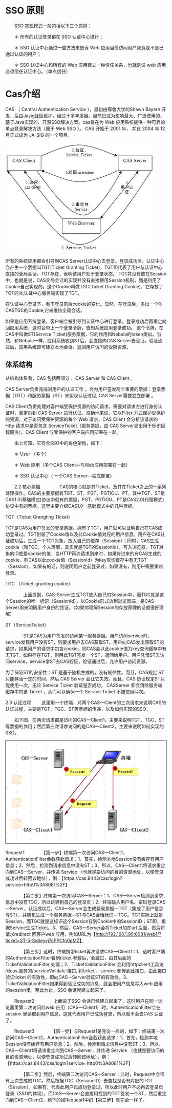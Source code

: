 # SSO 原则

　　SSO 实现模式一般包括以下三个原则：

　　＊  所有的认证登录都在 SSO 认证中心进行；

　　＊  SSO 认证中心通过一些方法来告诉 Web 应用当前访问用户究竟是不是已通过认证的用户；

　　＊  SSO 认证中心和所有的 Web 应用建立一种信任关系，也就是说 web 应用必须信任认证中心。（单点信任）

# Cas介绍

CAS （ Central Authentication Service ），最初由耶鲁大学的Shawn Bayern 开发，后由Jasig社区维护，经过十多年发展，目前已成为影响最大、广泛使用的、基于Java实现的、开源SSO解决方案。cas旨在为 Web 应用系统提供一种可靠的单点登录解决方法（属于 Web SSO ）。 CAS 开始于 2001 年， 并在 2004 年 12 月正式成为 JA-SIG 的一个项目。

![](./img/cas1.webp)

所有的系统应用都会引导到CAS Server认证中心去登录。登录成功后，认证中心会产生一个票据叫TGT(Ticket Granting Ticket)，TGT即代表了用户与认证中心直接的全局会话。TGT存在，表明该用户处于登录状态。
 TGT并没有放在Session中，也就是说，CAS全局会话的实现并没有直接使用Session机制，而是利用了Cookie自己实现的，这个Cookie叫做TGC(Ticket Granting Cookie)，它存放了TGT的id,认证中心服务端实现了TGT。

在认证中心登录下，看下登录前后cookie的变化。显然，在登录后，多出一个叫CASTGC的Cookie,它来维持全局会话。



如果是应用系统登录，客户端会被引导到认证中心进行登录，登录成功后再重定向回应用系统，这时会带上一个登录令牌，告知系统应用登录成功。
 这个令牌，在CAS中叫做ST(Service Ticket)服务票据，它的作用和Nebula的token类似。当然，和Nebula一样，应用系统收到ST后，会直接向CAS Server去验证，验证通过后，应用系统即可建立本地会话，返回用户访问的受限资源。



## 体系结构

从结构体系看，CAS 包括两部分： CAS Server 和 CAS Client 。

CAS Server负责完成对用户的认证工作 ，会为用户签发两个重要的票据：登录票据（TGT）和服务票据（ST）来实现认证过程, CAS Server需要独立部署 。

CAS Client负责处理对客户端受保护资源的访问请求，需要对请求方进行身份认证时，重定向到 CAS Server 进行认证。准确地来说，它以Filter 方式保护受保护的资源。对于访问受保护资源的每个 Web 请求，CAS Client 会分析该请求的 Http 请求中是否包含 ServiceTicket（服务票据，由 CAS Server发出用于标识目标服务）。CAS Client 与受保护的客户端应用部署在一起。

　　由上可知，它符合SSO中的角色架构，如下：

　　＊  User （多个）

　　＊  Web 应用（多个CAS Client—与Web应用部署在一起）

　　＊  SSO 认证中心（ 一个CAS Server—独立部署）

　　2.2  核心票据
　　　　CAS的核心就是其Ticket，及其在Ticket之上的一系列处理操作。CAS的主要票据有TGT、ST、PGT、PGTIOU、PT，其中TGT、ST是CAS1.0(基础模式)协议中就有的票据，PGT、PGTIOU、PT是CAS2.0(代理模式)协议中有的票据。这里主要介绍CAS1.0—基础模式中的几种票据。

TGT（Ticket Grangting Ticket）

TGT是CAS为用户签发的登录票据，拥有了TGT，用户就可以证明自己在CAS成功登录过。TGT封装了Cookie值以及此Cookie值对应的用户信息。用户在CAS认证成功后，生成一个TGT对象，放入自己的缓存（Session）；同时，CAS生成cookie（叫TGC，个人理解，其实就是TGT的SessionId），写入浏览器。TGT对象的ID就是cookie的值，当HTTP再次请求到来时，如果传过来的有CAS生成的cookie，则CAS以此cookie值（SessionId）为key查询缓存中有无TGT（Session），如果有的话，则说明用户之前登录过，如果没有，则用户需要重新登录。

TGC （Ticket-granting cookie）

　　　　上面提到，CAS-Server生成TGT放入自己的Session中，而TGC就是这个Session的唯一标识（SessionId），以Cookie形式放到浏览器端，是CAS Server用来明确用户身份的凭证。（如果你理解Session的存放原理的话就很好理解）

ST（ServiceTicket）

　　　　ST是CAS为用户签发的访问某一服务票据。用户访问service时，service发现用户没有ST，则要求用户去CAS获取ST。用户向CAS发出获取ST的请求，如果用户的请求中包含cookie，则CAS会以此cookie值为key查询缓存中有无TGT，如果存在TGT，则用此TGT签发一个ST，返回给用户。用户凭借ST去访问service，service拿ST去CAS验证，验证通过后，允许用户访问资源。

为了保证ST的安全性：ST 是基于随机生成的，没有规律性。而且，CAS规定 ST 只能存活一定的时间，然后 CAS Server 会让它失效。而且，CAS 协议规定ST只能使用一次，无论 Service Ticket 验证是否成功， CASServer 都会清除服务端缓存中的该 Ticket ，从而可以确保一个 Service Ticket 不被使用两次。

2.3  认证过程
　　这里用一个终端，对两个CAS—Client的三次请求来说明CAS的认证过程，主要是TGT、TGC、ST等票据的传递，以及如何实现的SSO。

　　如下图，前两次请求都是访问的CAS—Client1，主要来说明TGT、TGC、ST等票据的作用；然后第三次请求访问的是CAS—Client2，主要来说明如何实现的SSO。

![](./img/cas2.webp)

Request1
　　　　【第一步】终端第一次访问CAS—Client1，AuthenticationFilter会截获此请求：1、首先，检测本地Session没有缓存有用户信息；2、然后，检测到请求信息中没有ST；3、所以，CAS—Client1将请求重定向到CAS—Server，并传递 Service （也就是要访问的目的资源地址，以便登录成功过后转回该地址），例：【https://cas:8443/cas/login?service=http0%3A8081%2F】

　　　　【第二步】终端第一次访问CAS—Server：1、CAS—Server检测到请求信息中没有TGC，所以跳转到自己的登录页；2、终端输入用户名、密码登录CAS—Server，认证成功后，CAS—Server会生成登录票据—TGT（集成了用户信息与ST），并随机生成一个服务票据—ST与CAS会话标识—TGC。TGT实际上就是Session，而TGC就是这标识这个Session存到Cookie中的SessionID；ST即，根据Service生成Ticket。3、然后，CAS—Server会将Ticket加在url 后面，然后将请求redirect 回客户web 应用，例如URL为【http://192.168.1.90:8081/web1/?ticket=ST-5-Sx6eyvj7cPPCfn0pMZ】

　　　　【第三步】这时，终端携带ticket再次请求CAS—Client1：1、这时客户端的AuthenticationFilter看到ticket 参数后，会跳过，由其后面的TicketValidationFilter 处理；2、TicketValidationFilter 会利用httpclient工具访问cas 服务的/serviceValidate 接口, 将ticket 、service 都传到此接口，由此接口验证ticket 的有效性，即向CAS—Server验证ST的有效性。3、TicketValidationFilter如果得到验证成功的消息，就会把用户信息写入web 应用的session里。至此为止，SSO 会话就建立起来了。

　　Request2
　　　　上面说了SSO 会话已经建立起来了，这时用户在同一浏览器里第二次访问此web 应用（CAS—Client1）时，AuthenticationFilter会在session 里读取到用户信息，这就代表用户已成功登录，所以就不会去CAS 认证了。

　　Request3
　　　　【第一步】与Request1是完全一样的，如下：终端第一次访问CAS—Client2，AuthenticationFilter会截获此请求：1、首先，检测本地Session没有缓存有用户信息；2、然后，检测到请求信息中没有ST；3、所以，CAS—Client1将请求重定向到CAS—Server，并传递 Service （也就是要访问的目的资源地址，以便登录成功过后转回该地址），例：【https://cas:8443/cas/login?service=http0%3A8081%2F】

　　　　【第二步】然后，终端第二次访问CAS—Server：此时，Request中会带有上次生成的TGC，然后根据TGC（SessionID）去查找是否有对应的TGT（Session），如果有，代表此用户已成功登录过，所以此时用户不必再去登录页登录（SSO的体现），而CAS—Server会直接用找到的TGT签发一个ST，然后重定向到CAS—Client2，剩下的如Request1中的【第三步】就完全一样了。
